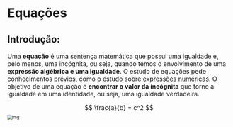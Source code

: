 

# Equações 

## Introdução:

Uma **equação** é uma sentença matemática que possui uma igualdade e, pelo menos, uma incógnita, ou seja, quando temos o envolvimento de uma **expressão algébrica e uma igualdade**. O estudo de equações pede conhecimentos prévios, como o estudo sobre [expressões numéricas](https://brasilescola.uol.com.br/matematica/expressoes-numericas.htm). O objetivo de uma equação é **encontrar o valor da incógnita** que torne a igualdade em uma identidade, ou seja, uma igualdade verdadeira.


$$
\frac{a}{b} = c^2
$$
<img src="https://s5.static.brasilescola.uol.com.br/be/2020/05/equacao.jpg" alt="img" style="zoom: 67%;" />